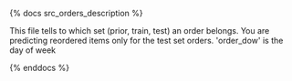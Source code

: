 {% docs src_orders_description %}

This file tells to which set (prior, train, test) an order belongs. You are predicting reordered items only for the test set orders. 'order_dow' is the day of week

{% enddocs %}